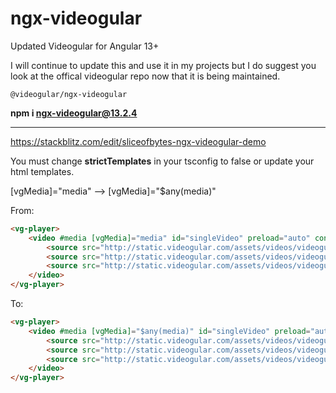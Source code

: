 # ngx-videogular

Updated Videogular for Angular 13+

I will continue to update this and use it in my projects but I do suggest you look at the offical videogular repo now that it is being maintained.

`@videogular/ngx-videogular`




**npm i ngx-videogular@13.2.4**

---

https://stackblitz.com/edit/sliceofbytes-ngx-videogular-demo

You must change **strictTemplates** in your tsconfig to false or update your html templates.


[vgMedia]="media"  -->   [vgMedia]="$any(media)"

From: 
```html
<vg-player>
    <video #media [vgMedia]="media" id="singleVideo" preload="auto" controls>
        <source src="http://static.videogular.com/assets/videos/videogular.mp4" type="video/mp4">
        <source src="http://static.videogular.com/assets/videos/videogular.ogg" type="video/ogg">
        <source src="http://static.videogular.com/assets/videos/videogular.webm" type="video/webm">
    </video>
</vg-player>
```


To: 
```html
<vg-player>
    <video #media [vgMedia]="$any(media)" id="singleVideo" preload="auto" controls>
        <source src="http://static.videogular.com/assets/videos/videogular.mp4" type="video/mp4">
        <source src="http://static.videogular.com/assets/videos/videogular.ogg" type="video/ogg">
        <source src="http://static.videogular.com/assets/videos/videogular.webm" type="video/webm">
    </video>
</vg-player>
```
